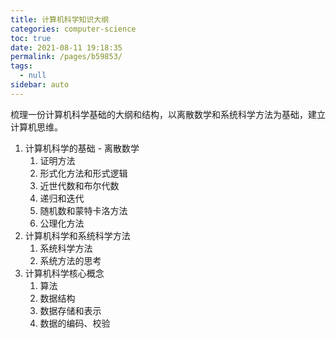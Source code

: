 ```yaml
---
title: 计算机科学知识大纲
categories: computer-science
toc: true
date: 2021-08-11 19:18:35
permalink: /pages/b59853/
tags: 
  - null
sidebar: auto
---
```




梳理一份计算机科学基础的大纲和结构，以离散数学和系统科学方法为基础，建立计算机思维。

1. 计算机科学的基础 - 离散数学
   1. 证明方法
   2. 形式化方法和形式逻辑
   3. 近世代数和布尔代数
   4. 递归和迭代
   5. 随机数和蒙特卡洛方法
   6. 公理化方法
2. 计算机科学和系统科学方法
   1. 系统科学方法
   2. 系统方法的思考
3. 计算机科学核心概念
   1. 算法
   2. 数据结构
   3. 数据存储和表示
   4. 数据的编码、校验